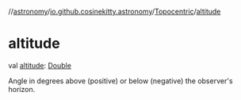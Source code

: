 //[astronomy](../../../index.md)/[io.github.cosinekitty.astronomy](../index.md)/[Topocentric](index.md)/[altitude](altitude.md)

# altitude

val [altitude](altitude.md): [Double](https://kotlinlang.org/api/latest/jvm/stdlib/kotlin-stdlib/kotlin/-double/index.html)

Angle in degrees above (positive) or below (negative) the observer's horizon.
